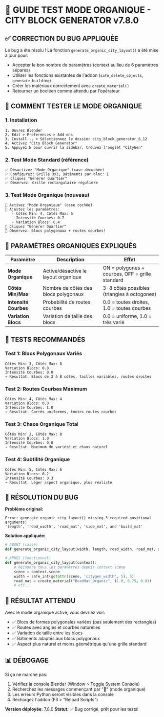 # 🌿 GUIDE TEST MODE ORGANIQUE - CITY BLOCK GENERATOR v7.8.0

## ✅ **CORRECTION DU BUG APPLIQUÉE**

Le bug a été résolu ! La fonction `generate_organic_city_layout()` a été mise à jour pour:
- Accepter le bon nombre de paramètres (context au lieu de 6 paramètres séparés)
- Utiliser les fonctions existantes de l'addon (`safe_delete_objects`, `generate_building`)
- Créer les matériaux correctement avec `create_material()`
- Retourner un booléen comme attendu par l'opérateur

## 🚀 **COMMENT TESTER LE MODE ORGANIQUE**

### 1. **Installation**
```
1. Ouvrez Blender
2. Edit > Preferences > Add-ons
3. Install... > Sélectionnez le dossier city_block_generator_6_12
4. Activez "City Block Generator"
5. Appuyez N pour ouvrir la sidebar, trouvez l'onglet "CityGen"
```

### 2. **Test Mode Standard (référence)**
```
✅ Désactivez "Mode Organique" (case décochée)
✅ Configurez: Grille 3x3, Bâtiments par bloc: 1
✅ Cliquez "Générer Quartier"
✅ Observez: Grille rectangulaire régulière
```

### 3. **Test Mode Organique (nouveau)**
```
🌿 Activez "Mode Organique" (case cochée)
🌿 Ajustez les paramètres:
   - Côtés Min: 4, Côtés Max: 6
   - Intensité Courbes: 0.7
   - Variation Blocs: 0.4
🌿 Cliquez "Générer Quartier"
🌿 Observez: Blocs polygonaux + routes courbes!
```

## 🔧 **PARAMÈTRES ORGANIQUES EXPLIQUÉS**

| Paramètre | Description | Effet |
|-----------|-------------|-------|
| **Mode Organique** | Active/désactive le layout organique | ON = polygones + courbes, OFF = grille standard |
| **Côtés Min/Max** | Nombre de côtés des blocs polygonaux | 3-8 côtés possibles (triangles à octogones) |
| **Intensité Courbes** | Probabilité de routes courbes | 0.0 = toutes droites, 1.0 = toutes courbes |
| **Variation Blocs** | Variation de taille des blocs | 0.0 = uniforme, 1.0 = très varié |

## 🎯 **TESTS RECOMMANDÉS**

### Test 1: Blocs Polygonaux Variés
```
Côtés Min: 3, Côtés Max: 8
Variation Blocs: 0.8
Intensité Courbes: 0.0
→ Résultat: Blocs de 3 à 8 côtés, tailles variables, routes droites
```

### Test 2: Routes Courbes Maximum
```
Côtés Min: 4, Côtés Max: 4  
Variation Blocs: 0.0
Intensité Courbes: 1.0
→ Résultat: Carrés uniformes, toutes routes courbes
```

### Test 3: Chaos Organique Total
```
Côtés Min: 3, Côtés Max: 8
Variation Blocs: 1.0
Intensité Courbes: 0.8
→ Résultat: Maximum de variété et chaos naturel
```

### Test 4: Subtilité Organique
```
Côtés Min: 5, Côtés Max: 6
Variation Blocs: 0.2
Intensité Courbes: 0.3
→ Résultat: Léger aspect organique, plus réaliste
```

## 🐛 **RÉSOLUTION DU BUG**

**Problème original:**
```
Error: generate_organic_city_layout() missing 5 required positional arguments: 
'length', 'road_width', 'road_mat', 'side_mat', and 'build_mat'
```

**Solution appliquée:**
```python
# AVANT (cassé)
def generate_organic_city_layout(width, length, road_width, road_mat, side_mat, build_mat):

# APRÈS (fonctionnel)  
def generate_organic_city_layout(context):
    # Récupère tous les paramètres depuis context.scene
    scene = context.scene
    width = safe_int(getattr(scene, 'citygen_width', 5), 5)
    road_mat = create_material("RoadMat_Organic", (1.0, 0.75, 0.8))
    # etc...
```

## 🎉 **RÉSULTAT ATTENDU**

Avec le mode organique activé, vous devriez voir:
- ✅ Blocs de formes polygonales variées (pas seulement des rectangles)
- ✅ Routes avec angles et courbes naturelles
- ✅ Variation de taille entre les blocs
- ✅ Bâtiments adaptés aux blocs polygonaux
- ✅ Aspect plus naturel et moins géométrique qu'une grille standard

## 📊 **DÉBOGAGE**

Si ça ne marche pas:
1. Vérifiez la console Blender (Window > Toggle System Console)
2. Recherchez les messages commençant par "🌿" (mode organique)
3. Les erreurs Python seront visibles dans la console
4. Rechargez l'addon (F3 > "Reload Scripts")

**Version déployée:** 7.8.0
**Statut:** ✅ Bug corrigé, prêt pour les tests!
